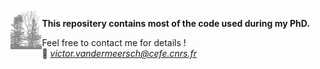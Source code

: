<img align="left" src="https://github.com/vvandermeersch/vvandermeersch/blob/main/tree.png" width="10%">

**This repositery contains most of the code used during my PhD.** 

Feel free to contact me for details !  
:email: *victor.vandermeersch@cefe.cnrs.fr*
